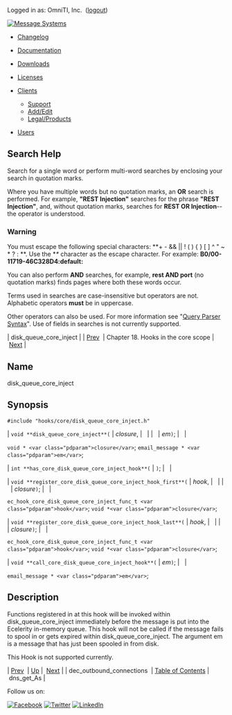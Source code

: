 Logged in as: OmniTI, Inc.  ([logout](https://support.messagesystems.com/logout.php))

[![Message Systems](https://support.messagesystems.com/images/ms-white205.png)](https://support.messagesystems.com/start.php) 

*   [Changelog](https://support.messagesystems.com/start.php?show=changelog)
*   [Documentation](https://support.messagesystems.com/docs/)
*   [Downloads](https://support.messagesystems.com/start.php)

*   [Licenses](https://support.messagesystems.com/license_summary.php)
*   <a href="">Clients</a>
    *   [Support](https://support.messagesystems.com/cs.php)
    *   [Add/Edit](https://support.messagesystems.com/edit_client.php)
    *   [Legal/Products](https://support.messagesystems.com/edit_products.php)
*   [Users](https://support.messagesystems.com/edit_customer.php)

## Search Help

Search for a single word or perform multi-word searches by enclosing your search in quotation marks.

Where you have multiple words but no quotation marks, an **OR** search is performed. For example, **"REST Injection"** searches for the phrase **"REST Injection"**, and, without quotation marks, searches for **REST OR Injection**--the operator is understood.

### Warning

You must escape the following special characters: **+ - && || ! ( ) { } [ ] ^ " ~ * ? : \**. Use the **\** character as the escape character. For example: **B0/00-11719-46C328D4\:default\:**

You can also perform **AND** searches, for example, **rest AND port** (no quotation marks) finds pages where both these words occur.

Terms used in searches are case-insensitive but operators are not. Alphabetic operators **must** be in uppercase.

Other operators can also be used. For more information see "[Query Parser Syntax](https://lucene.apache.org/core/old_versioned_docs/versions/3_0_0/queryparsersyntax.html)". Use of fields in searches is not currently supported.

| disk_queue_core_inject |
| [Prev](extending.hooks.core.dec_outbound_connections.php)  | Chapter 18. Hooks in the core scope |  [Next](extending.hooks.core.dns_get_As.php) |

<a name="extending.hooks.core.disk_queue_core_inject"></a>
## Name

disk_queue_core_inject

## Synopsis

`#include "hooks/core/disk_queue_core_inject.h"`

| `void **disk_queue_core_inject**(` | <var class="pdparam">closure</var>, |   |
|   | <var class="pdparam">em</var>`)`; |   |

`void * <var class="pdparam">closure</var>`;
`email_message * <var class="pdparam">em</var>`;

| `int **has_core_disk_queue_core_inject_hook**(` | `)`; |   |

| `void **register_core_disk_queue_core_inject_hook_first**(` | <var class="pdparam">hook</var>, |   |
|   | <var class="pdparam">closure</var>`)`; |   |

`ec_hook_core_disk_queue_core_inject_func_t <var class="pdparam">hook</var>`;
`void *<var class="pdparam">closure</var>`;

| `void **register_core_disk_queue_core_inject_hook_last**(` | <var class="pdparam">hook</var>, |   |
|   | <var class="pdparam">closure</var>`)`; |   |

`ec_hook_core_disk_queue_core_inject_func_t <var class="pdparam">hook</var>`;
`void *<var class="pdparam">closure</var>`;

| `void **call_core_disk_queue_core_inject_hook**(` | <var class="pdparam">em</var>`)`; |   |

`email_message * <var class="pdparam">em</var>`;<a name="idp20995552"></a>
## Description

Functions registered in at this hook will be invoked within disk_queue_core_inject immediately before the message is put into the Ecelerity in-memory queue. This hook will not be called if the message fails to spool in or gets expired within disk_queue_core_inject. The argument em is a message that has just been spooled in from disk.

This Hook is not supported currently.

| [Prev](extending.hooks.core.dec_outbound_connections.php)  | [Up](extending.hooks.core.php) |  [Next](extending.hooks.core.dns_get_As.php) |
| dec_outbound_connections  | [Table of Contents](index.php) |  dns_get_As |

Follow us on:

[![Facebook](https://support.messagesystems.com/images/icon-facebook.png)](http://www.facebook.com/messagesystems) [![Twitter](https://support.messagesystems.com/images/icon-twitter.png)](http://twitter.com/#!/MessageSystems) [![LinkedIn](https://support.messagesystems.com/images/icon-linkedin.png)](http://www.linkedin.com/company/message-systems)